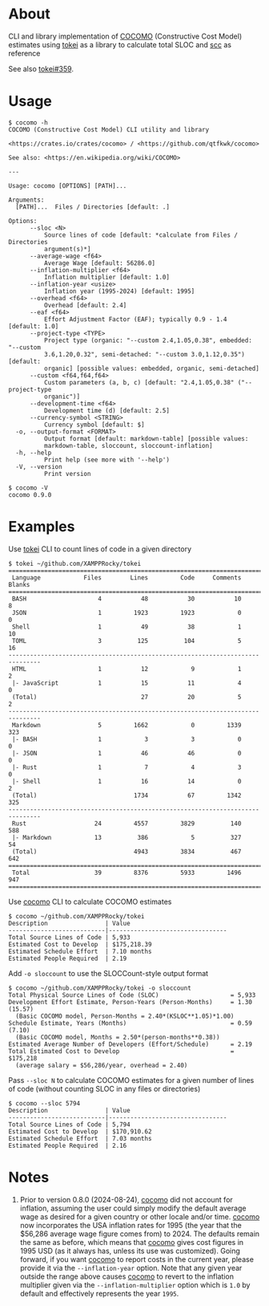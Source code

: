 # About

CLI and library implementation of [COCOMO] (Constructive Cost Model) estimates
using [tokei] as a library to calculate total SLOC and [scc] as reference

See also [tokei#359].

[cocomo]: https://crates.io/crates/cocomo
[COCOMO]: https://en.wikipedia.org/wiki/COCOMO
[tokei]: https://crates.io/crates/tokei
[tokei#359]: https://github.com/XAMPPRocky/tokei/issues/359
[scc]: https://github.com/boyter/scc

# Usage

```text
$ cocomo -h
COCOMO (Constructive Cost Model) CLI utility and library

<https://crates.io/crates/cocomo> / <https://github.com/qtfkwk/cocomo>

See also: <https://en.wikipedia.org/wiki/COCOMO>

---

Usage: cocomo [OPTIONS] [PATH]...

Arguments:
  [PATH]...  Files / Directories [default: .]

Options:
      --sloc <N>
          Source lines of code [default: *calculate from Files / Directories
          argument(s)*]
      --average-wage <f64>
          Average Wage [default: 56286.0]
      --inflation-multiplier <f64>
          Inflation multiplier [default: 1.0]
      --inflation-year <usize>
          Inflation year (1995-2024) [default: 1995]
      --overhead <f64>
          Overhead [default: 2.4]
      --eaf <f64>
          Effort Adjustment Factor (EAF); typically 0.9 - 1.4 [default: 1.0]
      --project-type <TYPE>
          Project type (organic: "--custom 2.4,1.05,0.38", embedded: "--custom
          3.6,1.20,0.32", semi-detached: "--custom 3.0,1.12,0.35") [default:
          organic] [possible values: embedded, organic, semi-detached]
      --custom <f64,f64,f64>
          Custom parameters (a, b, c) [default: "2.4,1.05,0.38" ("--project-type
          organic")]
      --development-time <f64>
          Development time (d) [default: 2.5]
      --currency-symbol <STRING>
          Currency symbol [default: $]
  -o, --output-format <FORMAT>
          Output format [default: markdown-table] [possible values:
          markdown-table, sloccount, sloccount-inflation]
  -h, --help
          Print help (see more with '--help')
  -V, --version
          Print version
```

```text
$ cocomo -V
cocomo 0.9.0
```

# Examples

Use [tokei] CLI to count lines of code in a given directory

```text
$ tokei ~/github.com/XAMPPRocky/tokei
===============================================================================
 Language            Files        Lines         Code     Comments       Blanks
===============================================================================
 BASH                    4           48           30           10            8
 JSON                    1         1923         1923            0            0
 Shell                   1           49           38            1           10
 TOML                    3          125          104            5           16
-------------------------------------------------------------------------------
 HTML                    1           12            9            1            2
 |- JavaScript           1           15           11            4            0
 (Total)                             27           20            5            2
-------------------------------------------------------------------------------
 Markdown                5         1662            0         1339          323
 |- BASH                 1            3            3            0            0
 |- JSON                 1           46           46            0            0
 |- Rust                 1            7            4            3            0
 |- Shell                1           16           14            0            2
 (Total)                           1734           67         1342          325
-------------------------------------------------------------------------------
 Rust                   24         4557         3829          140          588
 |- Markdown            13          386            5          327           54
 (Total)                           4943         3834          467          642
===============================================================================
 Total                  39         8376         5933         1496          947
===============================================================================
```

Use [cocomo] CLI to calculate COCOMO estimates

```text
$ cocomo ~/github.com/XAMPPRocky/tokei
Description                | Value
---------------------------|---------------------------------
Total Source Lines of Code | 5,933
Estimated Cost to Develop  | $175,218.39
Estimated Schedule Effort  | 7.10 months
Estimated People Required  | 2.19

```

Add `-o sloccount` to use the SLOCCount-style output format

```text
$ cocomo ~/github.com/XAMPPRocky/tokei -o sloccount
Total Physical Source Lines of Code (SLOC)                    = 5,933
Development Effort Estimate, Person-Years (Person-Months)     = 1.30 (15.57)
  (Basic COCOMO model, Person-Months = 2.40*(KSLOC**1.05)*1.00)
Schedule Estimate, Years (Months)                             = 0.59 (7.10)
  (Basic COCOMO model, Months = 2.50*(person-months**0.38))
Estimated Average Number of Developers (Effort/Schedule)      = 2.19
Total Estimated Cost to Develop                               = $175,218
  (average salary = $56,286/year, overhead = 2.40)

```

Pass `--sloc N` to calculate COCOMO estimates for a given number of lines of
code (without counting SLOC in any files or directories)

```text
$ cocomo --sloc 5794
Description                | Value
---------------------------|---------------------------------
Total Source Lines of Code | 5,794
Estimated Cost to Develop  | $170,910.62
Estimated Schedule Effort  | 7.03 months
Estimated People Required  | 2.16

```

# Notes

1. Prior to version 0.8.0 (2024-08-24), [cocomo] did not account for inflation,
   assuming the user could simply modify the default average wage as desired for
   a given country or other locale and/or time.
   [cocomo] now incorporates the USA inflation rates for 1995 (the year that the
   $56,286 average wage figure comes from) to 2024.
   The defaults remain the same as before, which means that [cocomo] gives
   cost figures in 1995 USD (as it always has, unless its use was customized).
   Going forward, if you want [cocomo] to report costs in the current year,
   please provide it via the `--inflation-year` option.
   Note that any given year outside the range above causes [cocomo] to revert to
   the inflation multiplier given via the `--inflation-multiplier` option which
   is `1.0` by default and effectively represents the year `1995`.

